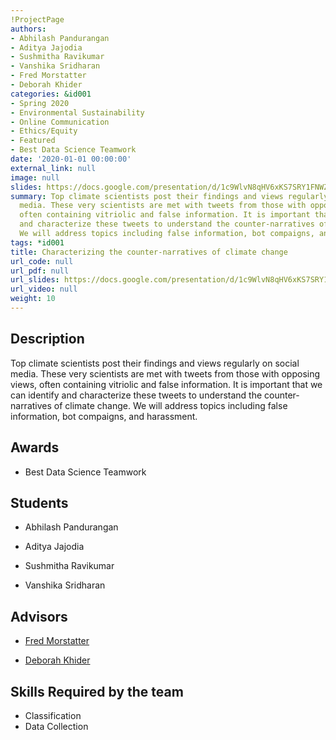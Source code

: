 ```yaml
---
!ProjectPage
authors:
- Abhilash Pandurangan
- Aditya Jajodia
- Sushmitha Ravikumar
- Vanshika Sridharan
- Fred Morstatter
- Deborah Khider
categories: &id001
- Spring 2020
- Environmental Sustainability
- Online Communication
- Ethics/Equity
- Featured
- Best Data Science Teamwork
date: '2020-01-01 00:00:00'
external_link: null
image: null
slides: https://docs.google.com/presentation/d/1c9WlvN8qHV6xKS7SRY1FNWZ7AHxNW3cf/edit?usp=sharing&ouid=116088473370484068569&rtpof=true&sd=true
summary: Top climate scientists post their findings and views regularly on social
  media. These very scientists are met with tweets from those with opposing views,
  often containing vitriolic and false information. It is important that we can identify
  and characterize these tweets to understand the counter-narratives of climate change.
  We will address topics including false information, bot compaigns, and harassment.
tags: *id001
title: Characterizing the counter-narratives of climate change
url_code: null
url_pdf: null
url_slides: https://docs.google.com/presentation/d/1c9WlvN8qHV6xKS7SRY1FNWZ7AHxNW3cf/edit?usp=sharing&ouid=116088473370484068569&rtpof=true&sd=true
url_video: null
weight: 10
---
```

## Description

Top climate scientists post their findings and views regularly on social media. These very scientists are met with tweets from those with opposing views, often containing vitriolic and false information. It is important that we can identify and characterize these tweets to understand the counter-narratives of climate change. We will address topics including false information, bot compaigns, and harassment.



## Awards
* Best Data Science Teamwork





## Students

* Abhilash Pandurangan

* Aditya Jajodia

* Sushmitha Ravikumar

* Vanshika Sridharan

## Advisors

* [Fred Morstatter](../../../author/fred-morstatter)

* [Deborah Khider](../../../author/deborah-khider)

## Skills Required by the team


* Classification
* Data Collection